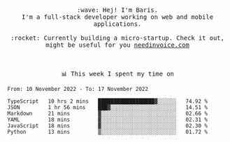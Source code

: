 <p align="center">
  <br><br>
  <samp>
    :wave: Hej! I'm Baris.
    <br>I'm a full-stack developer working on web and mobile applications.
       <br><br>:rocket: Currently building a micro-startup. Check it out, might be useful for you <a href="https://needinvoice.com/" target="_blank">needinvoice.com</a>

  </samp>
 <br><br><br>
</p>
<p align=center><samp>📊  This week I spent my time on</samp></p>


<!--START_SECTION:waka-->

```text
From: 10 November 2022 - To: 17 November 2022

TypeScript   10 hrs 2 mins   ██████████████████▓░░░░░░   74.92 %
JSON         1 hr 56 mins    ███▓░░░░░░░░░░░░░░░░░░░░░   14.51 %
Markdown     21 mins         ▓░░░░░░░░░░░░░░░░░░░░░░░░   02.66 %
YAML         18 mins         ▓░░░░░░░░░░░░░░░░░░░░░░░░   02.31 %
JavaScript   18 mins         ▓░░░░░░░░░░░░░░░░░░░░░░░░   02.30 %
Python       13 mins         ▒░░░░░░░░░░░░░░░░░░░░░░░░   01.72 %
```

<!--END_SECTION:waka-->


